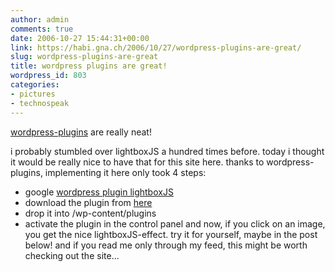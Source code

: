 ```yaml
---
author: admin
comments: true
date: 2006-10-27 15:44:31+00:00
link: https://habi.gna.ch/2006/10/27/wordpress-plugins-are-great/
slug: wordpress-plugins-are-great
title: wordpress plugins are great!
wordpress_id: 803
categories:
- pictures
- technospeak
---
```


[wordpress-plugins](http://wp-plugins.net/) are really neat!

i probably stumbled over lightboxJS a hundred times before. today i thought it would be really nice to have that for this site here. thanks to wordpress-plugins, implementing it here only took 4 steps:

- google [wordpress plugin lightboxJS](http://www.google.ch/search?hl=de&q=wordpress+plugin+lightboxJS&btnG=Google-Suche&meta=)
- download the plugin from [here](http://zeo.unic.net.my/notes/wp-lightbox-js-wordpress-plugin/)
- drop it into /wp-content/plugins
- activate the plugin in the control panel
and now, if you click on an image, you get the nice lightboxJS-effect. try it for yourself, maybe in the post below!
and if you read me only through my feed, this might be worth checking out the site...
